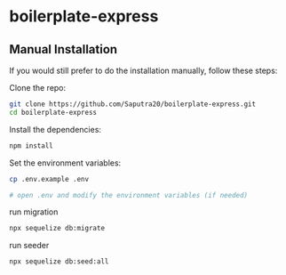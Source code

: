 # boilerplate-express

## Manual Installation

If you would still prefer to do the installation manually, follow these steps:

Clone the repo:

```bash
git clone https://github.com/Saputra20/boilerplate-express.git
cd boilerplate-express
```

Install the dependencies:

```bash
npm install
```

Set the environment variables:

```bash
cp .env.example .env

# open .env and modify the environment variables (if needed)
```

run migration
```bash
npx sequelize db:migrate
```
run seeder
```bash
npx sequelize db:seed:all
```